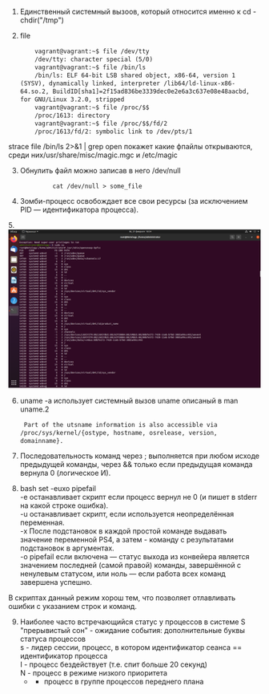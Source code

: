 1.  Единственный системный вызоов, который относится именно к cd - chdir("/tmp")


2. file
   

           vagrant@vagrant:~$ file /dev/tty
           /dev/tty: character special (5/0)
           vagrant@vagrant:~$ file /bin/ls 
           /bin/ls: ELF 64-bit LSB shared object, x86-64, version 1 (SYSV), dynamically linked, interpreter /lib64/ld-linux-x86-64.so.2, BuildID[sha1]=2f15ad836be3339dec0e2e6a3c637e08e48aacbd, for GNU/Linux 3.2.0, stripped
           vagrant@vagrant:~$ file /proc/$$
           /proc/1613: directory
           vagrant@vagrant:~$ file /proc/$$/fd/2
           /proc/1613/fd/2: symbolic link to /dev/pts/1
strace file /bin/ls 2>&1 | grep open покажет какие фпайлы открываются, среди них/usr/share/misc/magic.mgc и /etc/magic

3. Обнулить файл можно записав в него /dev/null 
   
                cat /dev/null > some_file

4. Зомби-процесс освобождает все свои ресурсы (за исключением PID — идентификатора процесса).


5.![opensnoop-bpfcc](img/5.png)


6. uname -a использует системный вызов uname описаный в man uname.2
   
        Part of the utsname information is also accessible via /proc/sys/kernel/{ostype, hostname, osrelease, version, domainname}.

7. Последовательность команд через ; выполняется при любом исходе предыдущей команды, через && только если предыдущая команда вернула 0 (логическое И).

8. bash set -euxo pipefail   
   -e останавливает скрипт если процесс вернул не 0 (и пишет в stderr на какой строке ошибка).     
   -u останавливает скрипт, если используется неопределённая переменная.  
   -x После подстановок в каждой простой команде выдавать значение переменной PS4, а затем - команду с результатами подстановок в аргументах.  
   -o pipefail если включена — статус выхода из конвейера является значением последней (самой правой) команды, завершённой с ненулевым статусом, или ноль — если работа всех команд завершена успешно.  
   
В скриптах данный режим хорош тем, что позволяет отлавливать ошибки с указанием строк и команд.

9. Наиболее часто встречающийся статус у процессов в системе S   
"прерывистый сон" - ожидание события:
  дополнительные буквы статуса процессов   
 s - лидер сессии, процесс, в котором идентификатор сеанса == идентификатор процесса  
   I - процесс бездействует (т.е. спит больше 20 секунд)  
   N - процесс в режиме низкого приоритета  
   + - процесс в группе процессов переднего плана 
   